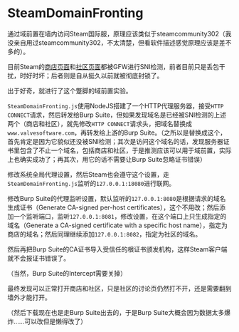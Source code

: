 # SteamDomainFronting

通过域前置在墙内访问Steam国际服，原理应该类似于steamcommunity302（我没亲自用过steamcommunity302，不太清楚，但看软件描述感觉原理应该是差不多的）。

目前Steam的[商店页面](https://store.steampowered.com/)和[社区页面](https://steamcommunity.com/)都被GFW进行SNI检测，前者目前只是丢包干扰，时好时坏；后者则是自从挺久以前就被彻底封锁了。

出于好奇，就进行了这个蹩脚的域前置实验。

`SteamDomainFronting.js`使用NodeJS搭建了一个HTTP代理服务器，接受`HTTP CONNECT`请求，然后转发给Burp Suite，但如果发现域名是已经被SNI检测的上述两个（商店和社区），就先修改`HTTP CONNECT`请求头，把域名替换成`www.valvesoftware.com`，再转发给上游的Burp Suite。（之所以是替换成这个，首先肯定是因为它貌似还没被SNI检测；其次是访问这个域名的话，发现服务器证书里包含了不止一个域名，包括商店和社区，于是推测应该可以用于域前置，实际上也确实成功了；再其次，用它的话不需要让Burp Suite忽略证书错误）

修改系统全局代理设置，然后Steam也会遵守这个设置，走`SteamDomainFronting.js`监听的`127.0.0.1:18080`进行联网。

修改Burp Suite的代理监听设置，默认监听的`127.0.0.1:8080`是根据请求的域名生成证书（Generate CA-signed per-host certificates），这个不用改；然后添加一个监听端口，监听`127.0.0.1:8081`，修改设置，在这个端口上只生成指定的域名（Generate a CA-signed certificate with a specific host name），指定为商店的域名；然后同理继续添加`127.0.0.1:8082`，指定为社区的域名。

然后再把Burp Suite的CA证书导入受信任的根证书颁发机构，这样Steam客户端就不会报证书错误了。

（当然，Burp Suite的Intercept需要关掉）

最终发现可以正常打开商店和社区，只是社区的讨论页仍然打不开，还是需要翻到墙外才能打开。

（然后下载现在也是走Burp Suite出去的，于是Burp Suite大概会因为数据太多爆炸……可以改但是懒得改了）
